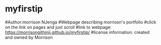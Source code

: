 # myfirstip
#Author:morrison NJenga
#Webpage describing morriosn's portfolio
#click on the link on pages and just scroll
#link to webpage:  https://morrisongithinji.github.io/myfirstip/
#license information: created and owned by Morrison

